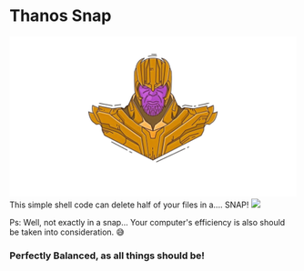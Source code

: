 # Thanos Snap

![](Thanos.png)
This simple shell code can delete half of your files in a.... SNAP! ![](https://www.google.com/logos/fnbx/thanos/thanos_idle.png)

Ps: Well, not exactly in a snap... Your computer's efficiency is also should be taken into consideration. 😅

### Perfectly Balanced, as all things should be!
